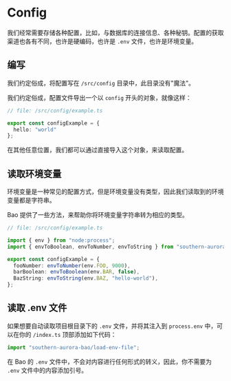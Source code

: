 # Config

我们经常需要存储各种配置，比如，与数据库的连接信息、各种秘钥。配置的获取渠道也各有不同，也许是硬编码，也许是 `.env` 文件，也许是环境变量。

## 编写

我们约定俗成，将配置写在 `/src/config` 目录中，此目录没有"魔法"。

我们约定俗成，配置文件导出一个以 `config` 开头的对象，就像这样：

```ts
// file: /src/config/example.ts

export const configExample = {
  hello: "world"
};
```

在其他任意位置，我们都可以通过直接导入这个对象，来读取配置。

## 读取环境变量

环境变量是一种常见的配置方式，但是环境变量没有类型，因此我们读取到的环境变量都是字符串。

Bao 提供了一些方法，来帮助你将环境变量字符串转为相应的类型。

```ts
// file: /src/config/example.ts

import { env } from "node:process";
import { envToBoolean, envToNumber, envToString } from "southern-aurora-bao";

export const configExample = {
  fooNumber: envToNumber(env.FOO, 9000),
  barBoolean: envToBoolean(env.BAR, false),
  BazString: envToString(env.BAZ, "hello-world"),
};
```

## 读取 .env 文件

如果想要自动读取项目根目录下的 `.env` 文件，并将其注入到 `process.env` 中，可以在你的 `/index.ts` 顶部添加如下代码：

```ts
import "southern-aurora-bao/load-env-file";
```

在 Bao 的 `.env` 文件中，不会对内容进行任何形式的转义，因此，你不需要为 `.env` 文件中的内容添加引号。